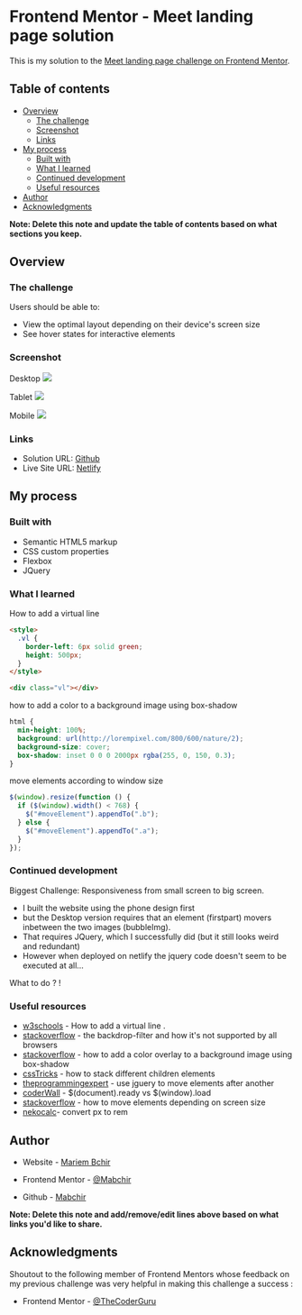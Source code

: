 # Frontend Mentor - Meet landing page solution

This is my solution to the [Meet landing page challenge on Frontend Mentor](https://www.frontendmentor.io/challenges/meet-landing-page-rbTDS6OUR).

## Table of contents

- [Overview](#overview)
  - [The challenge](#the-challenge)
  - [Screenshot](#screenshot)
  - [Links](#links)
- [My process](#my-process)
  - [Built with](#built-with)
  - [What I learned](#what-i-learned)
  - [Continued development](#continued-development)
  - [Useful resources](#useful-resources)
- [Author](#author)
- [Acknowledgments](#acknowledgments)

**Note: Delete this note and update the table of contents based on what sections you keep.**

## Overview

### The challenge

Users should be able to:

- View the optimal layout depending on their device's screen size
- See hover states for interactive elements

### Screenshot

Desktop
![](./assets/Desktop_screenshot.png)

Tablet
![](./assets/ipad_screenshot.png)

Mobile
![](./assets/phone_screenshot.png)

### Links

- Solution URL: [Github](https://github.com/Mabchir/meet-landing-page-challenge)
- Live Site URL: [Netlify](https://github.com/Mabchir/meet-landing-page-challenge)

## My process

### Built with

- Semantic HTML5 markup
- CSS custom properties
- Flexbox
- JQuery

### What I learned

How to add a virtual line

```html
<style>
  .vl {
    border-left: 6px solid green;
    height: 500px;
  }
</style>

<div class="vl"></div>
```

how to add a color to a background image using box-shadow

```css
html {
  min-height: 100%;
  background: url(http://lorempixel.com/800/600/nature/2);
  background-size: cover;
  box-shadow: inset 0 0 0 2000px rgba(255, 0, 150, 0.3);
}
```

move elements according to window size

```js
$(window).resize(function () {
  if ($(window).width() < 768) {
    $("#moveElement").appendTo(".b");
  } else {
    $("#moveElement").appendTo(".a");
  }
});
```

### Continued development

Biggest Challenge: Responsiveness from small screen to big screen.

- I built the website using the phone design first
- but the Desktop version requires that an element (firstpart) movers inbetween the two images (bubbleImg).
- That requires JQuery, which I successfully did (but it still looks weird and redundant)
- However when deployed on netlify the jquery code doesn't seem to be executed at all...

What to do ? !

### Useful resources

- [w3schools](https://www.w3schools.com/howto/howto_css_vertical_line.asp) - How to add a virtual line .
- [stackoverflow](https://stackoverflow.com/questions/38145368/css-workaround-to-backdrop-filter) - the backdrop-filter and how it's not supported by all browsers
- [stackoverflow](https://stackoverflow.com/questions/36679649/how-to-add-a-color-overlay-to-a-background-image) - how to add a color overlay to a background image using box-shadow
- [cssTricks](https://css-tricks.com/how-to-stack-elements-in-css/) - how to stack different children elements
- [theprogrammingexpert](https://theprogrammingexpert.com/jquery-move-element-after-another/) - use jguery to move elements after another
- [coderWall](https://coderwall.com/p/_jothq/jquery-when-to-use-document-ready-and-when-window-load) - $(document).ready vs $(window).load
- [stackoverflow](https://stackoverflow.com/questions/43229447/how-to-move-div-inside-another-in-on-responsive) - how to move elements depending on screen size
- [nekocalc](https://nekocalc.com/px-to-rem-converter)- convert px to rem

## Author

- Website - [Mariem Bchir](https://goofy-easley-2c8717.netlify.app/index.html)

- Frontend Mentor - [@Mabchir](https://www.frontendmentor.io/profile/Mabchir)

- Github - [Mabchir](https://github.com/Mabchir)

**Note: Delete this note and add/remove/edit lines above based on what links you'd like to share.**

## Acknowledgments

Shoutout to the following member of Frontend Mentors whose feedback on my previous challenge was very helpful in making this challenge a success :

- Frontend Mentor - [@TheCoderGuru](https://www.frontendmentor.io/profile/grace-snow)

